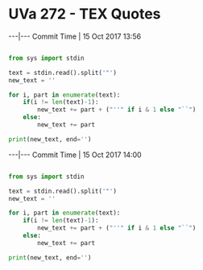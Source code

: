 # UVa 272 - TEX Quotes





---|---
Commit Time | 15 Oct 2017 13:56

```py

from sys import stdin

text = stdin.read().split('"')
new_text = ''

for i, part in enumerate(text):
    if(i != len(text)-1):
        new_text += part + ("''" if i & 1 else "``")
    else:
        new_text += part

print(new_text, end='')

```




---|---
Commit Time | 15 Oct 2017 14:00

```py

from sys import stdin

text = stdin.read().split('"')
new_text = ''

for i, part in enumerate(text):
    if(i != len(text)-1):
        new_text += part + ("''" if i & 1 else "``")
    else:
        new_text += part

print(new_text, end='')

```
